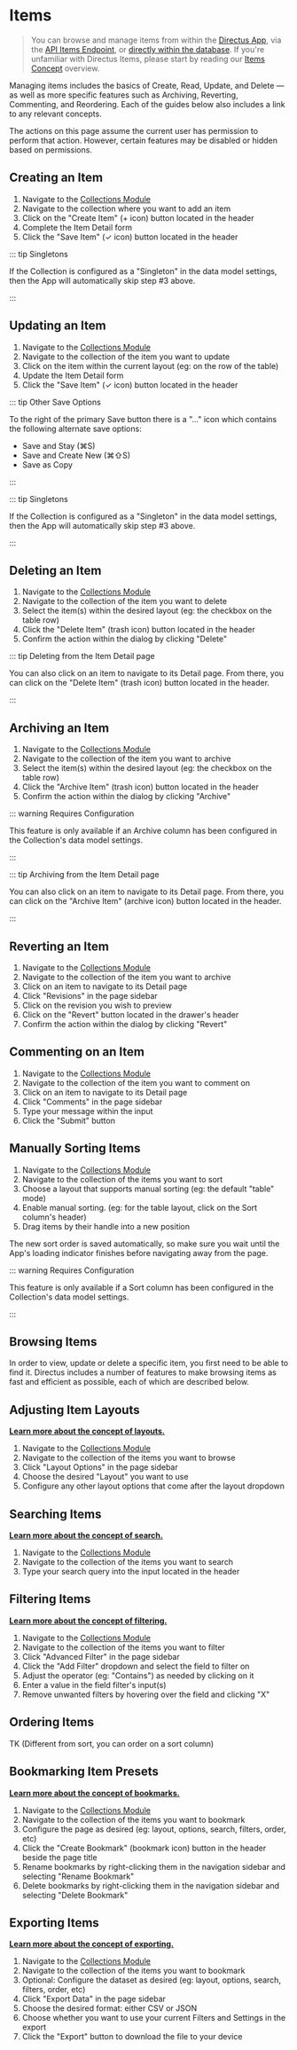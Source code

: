 # Items

> You can browse and manage items from within the [Directus App](/concepts/app-overview/), via the [API Items Endpoint](/reference/api/items), or [directly within the database](/concepts/platform-overview/#database-mirroring). If you're unfamiliar with Directus Items, please start by reading our [Items Concept](/concepts/platform-overview/#items) overview.

Managing items includes the basics of Create, Read, Update, and Delete — as well as more specific features such as
Archiving, Reverting, Commenting, and Reordering. Each of the guides below also includes a link to any relevant
concepts.

The actions on this page assume the current user has permission to perform that action. However, certain features may be disabled or hidden based on permissions.

## Creating an Item

1. Navigate to the [Collections Module](/concepts/app-overview#collections)
2. Navigate to the collection where you want to add an item
3. Click on the "Create Item" (+ icon) button located in the header
4. Complete the Item Detail form
5. Click the "Save Item" (✓ icon) button located in the header

::: tip Singletons

If the Collection is configured as a "Singleton" in the data model settings, then the App will automatically skip step
#3 above.

:::

## Updating an Item

1. Navigate to the [Collections Module](/concepts/app-overview#collections)
2. Navigate to the collection of the item you want to update
3. Click on the item within the current layout (eg: on the row of the table)
4. Update the Item Detail form
5. Click the "Save Item" (✓ icon) button located in the header

::: tip Other Save Options

To the right of the primary Save button there is a "..." icon which contains the following alternate save options:

* Save and Stay (⌘S)
* Save and Create New (⌘⇧S)
* Save as Copy

:::

::: tip Singletons

If the Collection is configured as a "Singleton" in the data model settings, then the App will automatically skip step
#3 above.

:::

## Deleting an Item

1. Navigate to the [Collections Module](/concepts/app-overview#collections)
2. Navigate to the collection of the item you want to delete
3. Select the item(s) within the desired layout (eg: the checkbox on the table row)
4. Click the "Delete Item" (trash icon) button located in the header
5. Confirm the action within the dialog by clicking "Delete"

::: tip Deleting from the Item Detail page

You can also click on an item to navigate to its Detail page. From there, you can click on the "Delete Item" (trash
icon) button located in the header.

:::

## Archiving an Item

1. Navigate to the [Collections Module](/concepts/app-overview#collections)
2. Navigate to the collection of the item you want to archive
3. Select the item(s) within the desired layout (eg: the checkbox on the table row)
4. Click the "Archive Item" (trash icon) button located in the header
5. Confirm the action within the dialog by clicking "Archive"

::: warning Requires Configuration

This feature is only available if an Archive column has been configured in the Collection's data model settings.

:::

::: tip Archiving from the Item Detail page

You can also click on an item to navigate to its Detail page. From there, you can click on the "Archive Item" (archive
icon) button located in the header.

:::

## Reverting an Item

1. Navigate to the [Collections Module](/concepts/app-overview#collections)
2. Navigate to the collection of the item you want to archive
3. Click on an item to navigate to its Detail page
4. Click "Revisions" in the page sidebar
5. Click on the revision you wish to preview
6. Click on the "Revert" button located in the drawer's header
7. Confirm the action within the dialog by clicking "Revert"

## Commenting on an Item

1. Navigate to the [Collections Module](/concepts/app-overview#collections)
2. Navigate to the collection of the item you want to comment on
3. Click on an item to navigate to its Detail page
4. Click "Comments" in the page sidebar
5. Type your message within the input
6. Click the "Submit" button

## Manually Sorting Items

1. Navigate to the [Collections Module](/concepts/app-overview#collections)
2. Navigate to the collection of the items you want to sort
3. Choose a layout that supports manual sorting (eg: the default "table" mode)
4. Enable manual sorting. (eg: for the table layout, click on the Sort column's header)
5. Drag items by their handle into a new position

The new sort order is saved automatically, so make sure you wait until the App's loading indicator finishes before navigating
away from the page.

::: warning Requires Configuration

This feature is only available if a Sort column has been configured in the Collection's data model settings.

:::

## Browsing Items

In order to view, update or delete a specific item, you first need to be able to find it. Directus includes a number of
features to make browsing items as fast and efficient as possible, each of which are described below.

## Adjusting Item Layouts

**[Learn more about the concept of layouts.](#)**

1. Navigate to the [Collections Module](/concepts/app-overview#collections)
2. Navigate to the collection of the items you want to browse
3. Click "Layout Options" in the page sidebar
4. Choose the desired "Layout" you want to use
5. Configure any other layout options that come after the layout dropdown

## Searching Items

**[Learn more about the concept of search.](#)**

1. Navigate to the [Collections Module](/concepts/app-overview#collections)
2. Navigate to the collection of the items you want to search
3. Type your search query into the input located in the header

## Filtering Items

**[Learn more about the concept of filtering.](#)**

1. Navigate to the [Collections Module](/concepts/app-overview#collections)
2. Navigate to the collection of the items you want to filter
3. Click "Advanced Filter" in the page sidebar
4. Click the "Add Filter" dropdown and select the field to filter on
5. Adjust the operator (eg: "Contains") as needed by clicking on it
6. Enter a value in the field filter's input(s)
7. Remove unwanted filters by hovering over the field and clicking "X"

## Ordering Items

TK (Different from sort, you can order on a sort column)

## Bookmarking Item Presets

**[Learn more about the concept of bookmarks.](#)**

1. Navigate to the [Collections Module](/concepts/app-overview#collections)
2. Navigate to the collection of the items you want to bookmark
3. Configure the page as desired (eg: layout, options, search, filters, order, etc)
4. Click the "Create Bookmark" (bookmark icon) button in the header beside the page title
5. Rename bookmarks by right-clicking them in the navigation sidebar and selecting "Rename Bookmark"
6. Delete bookmarks by right-clicking them in the navigation sidebar and selecting "Delete Bookmark"

## Exporting Items

**[Learn more about the concept of exporting.](#)**

1. Navigate to the [Collections Module](/concepts/app-overview#collections)
2. Navigate to the collection of the items you want to bookmark
3. Optional: Configure the dataset as desired (eg: layout, options, search, filters, order, etc)
4. Click "Export Data" in the page sidebar
5. Choose the desired format: either CSV or JSON
6. Choose whether you want to use your current Filters and Settings in the export
7. Click the "Export" button to download the file to your device
